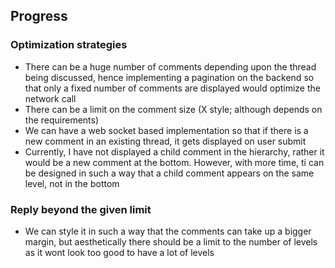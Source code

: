 ## Progress

### Optimization strategies

- There can be a huge number of comments depending upon the thread being discussed, hence implementing a pagination on the backend so that only a fixed number of comments are displayed would optimize the network call 
- There can be a limit on the comment size (X style; although depends on the requirements)
- We can have a web socket based implementation so that if there is a new comment in an existing thread, it gets displayed on user submit
- Currently, I have not displayed a child comment in the hierarchy, rather it would be a new comment at the bottom. However, with more time, ti can be designed in such a way that a child comment appears on the same level, not in the bottom

### Reply beyond the given limit

- We can style it in such a way that the comments can take up a bigger margin, but aesthetically there should be a limit to the number of levels as it wont look too good to have a lot of levels